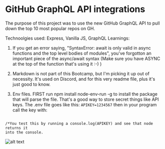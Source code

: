 # GitHub GraphQL API integrations 
The purpose of this project was to use the new GitHub GraphQL
API to pull down the top 10 most popular repos on GH.

Technoolgies used: Express, Vanilla JS, GraphQL
Learnings:
1. If you get an error saying, "SyntaxError: await is only valid in async 
functions and the top level bodies of modules", you've forgotton an important
piece of the async/await syntax (Make sure you have ASYNC at the top of the 
function that's using it :-) )

2. Markdown is not part of this Bootcamp, but I'm picking it up out of necessity.
It's used on Discord, and for this very readme file, plus it's just good to know.

3. Env files. FIRST run npm install node-env-run -g to install the package that 
will parse the file. That's a good way to store secret things like API keys. 
The .env file goes like this:
```APIKEY=1234567```
then in your program call the key with:
```const APIKEY = process.env.APIKEY;

/*You test this by running a console.log(APIKEY) and see that node returns it
into the console.
```
![alt text](https://github.com/tripdog/GH-lookup/blob/master/public/img/screen-shot.jpg?raw=true)

